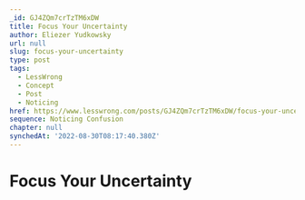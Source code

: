 ```yaml
---
_id: GJ4ZQm7crTzTM6xDW
title: Focus Your Uncertainty
author: Eliezer Yudkowsky
url: null
slug: focus-your-uncertainty
type: post
tags:
  - LessWrong
  - Concept
  - Post
  - Noticing
href: https://www.lesswrong.com/posts/GJ4ZQm7crTzTM6xDW/focus-your-uncertainty
sequence: Noticing Confusion
chapter: null
synchedAt: '2022-08-30T08:17:40.380Z'
---
```

# Focus Your Uncertainty

